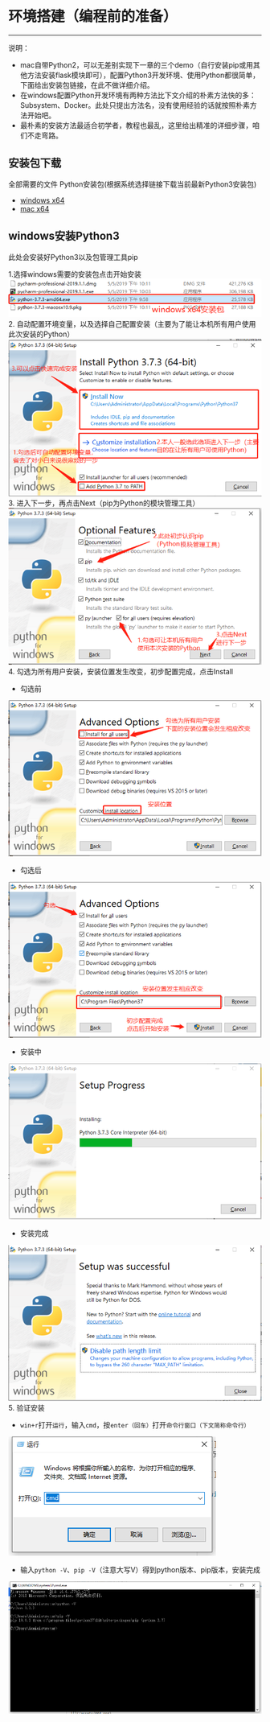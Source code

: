 # 环境搭建（编程前的准备）
---
说明：
- mac自带Python2，可以无差别实现下一章的三个demo（自行安装pip或用其他方法安装flask模块即可），配置Python3开发环境、使用Python都很简单，下面给出安装包链接，在此不做详细介绍。
- 在windows配置Python开发环境有两种方法比下文介绍的朴素方法快的多：Subsystem、Docker。此处只提出方法名，没有使用经验的话就按照朴素方法开始吧。
- 最朴素的安装方法最适合初学者，教程也最乱，这里给出精准的详细步骤，咱们不走弯路。


## 安装包下载

全部需要的文件
Python安装包(根据系统选择链接下载当前最新Python3安装包)
- [windows x64](https://www.python.org/ftp/python/3.7.3/python-3.7.3-amd64.exe) 
- [mac x64](https://www.python.org/ftp/python/3.7.3/python-3.7.3-macosx10.9.pkg)
   
## windows安装Python3
此处会安装好Python3以及包管理工具pip

1.选择windows需要的安装包点击开始安装
![](/assets/000.png)
2.  自动配置环境变量，以及选择自己配置安装（主要为了能让本机所有用户使用此次安装的Python）
![](/assets/001.png)
3. 进入下一步，再点击Next（pip为Python的模块管理工具）
![![](/assets/002.png)](/assets/002.png)
4. 勾选为所有用户安装，安装位置发生改变，初步配置完成，点击Install

- 勾选前

![](/assets/003.png)

- 勾选后

![](/assets/004.png)
- 安装中

![](/assets/005.png)
- 安装完成

![](/assets/006.png)
5. 验证安装
- `win+r`打开`运行`，输入`cmd`，按`enter（回车）`打开`命令行窗口（下文简称命令行）`

![](/assets/007.png)

- 输入`python -V`、`pip -V`（注意大写V）得到python版本、pip版本，安装完成

![](/assets/008.png)




